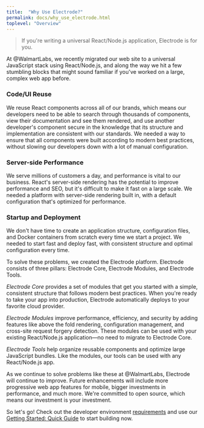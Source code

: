 ```yaml
---
title:  "Why Use Electrode?"
permalink: docs/why_use_electrode.html
toplevel: "Overview"
---
```


> If you're writing a universal React/Node.js application, Electrode is for you.

At @WalmartLabs, we recently migrated our web site to a universal JavaScript
stack using React/Node.js, and along the way we hit a few stumbling blocks that
might sound familiar if you've worked on a large, complex web app before.

### Code/UI Reuse

We reuse React components across all of our brands, which means our developers
need to be able to search through thousands of components, view their
documentation and see them rendered, and use another developer's component
secure in the knowledge that its structure and implementation are consistent
with our standards. We needed a way to ensure that all components were built
according to modern best practices, without slowing our developers down with a
lot of manual configuration.

### Server-side Performance

We serve millions of customers a day, and performance is vital to our business.
React's server-side rendering has the potential to improve performance and SEO,
but it's difficult to make it fast on a large scale. We needed a platform with
server-side rendering built in, with a default configuration that's optimized
for performance.

### Startup and Deployment

We don't have time to create an application structure, configuration files, and
Docker containers from scratch every time we start a project. We needed to start
fast and deploy fast, with consistent structure and optimal configuration every
time.

To solve these problems, we created the Electrode platform. Electrode consists
of three pillars: Electrode Core, Electrode Modules, and Electrode Tools.

*Electrode Core* provides a set of modules that get you started with a simple,
consistent structure that follows modern best practices. When you're ready to
take your app into production, Electrode automatically deploys to your favorite
cloud provider.

*Electrode Modules* improve performance, efficiency, and security by adding
features like above the fold rendering, configuration management, and cross-site
request forgery detection. These modules can be used with your existing
React/Node.js application—no need to migrate to Electrode Core.

*Electrode Tools* help organize reusable components and optimize large
JavaScript bundles. Like the modules, our tools can be used with any
React/Node.js app.

As we continue to solve problems like these at @WalmartLabs, Electrode will
continue to improve. Future enhancements will include more progressive web app
features for mobile, bigger investments in performance, and much more. We're
committed to open source, which means our investment is your investment.

So let's go! Check out the developer environment
[requirements](requirements.html) and use our [Getting Started: Quick
Guide](quick_guide.html) to start building now.

